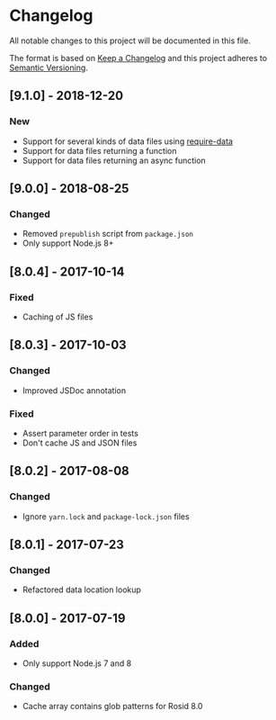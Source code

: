# Changelog

All notable changes to this project will be documented in this file.

The format is based on [Keep a Changelog](http://keepachangelog.com/en/1.0.0/) and this project adheres to [Semantic Versioning](http://semver.org/spec/v2.0.0.html).

## [9.1.0] - 2018-12-20

### New

- Support for several kinds of data files using [require-data](https://github.com/electerious/require-data)
- Support for data files returning a function
- Support for data files returning an async function

## [9.0.0] - 2018-08-25

### Changed

- Removed `prepublish` script from `package.json`
- Only support Node.js 8+

## [8.0.4] - 2017-10-14

### Fixed

- Caching of JS files

## [8.0.3] - 2017-10-03

### Changed

- Improved JSDoc annotation

### Fixed

- Assert parameter order in tests
- Don't cache JS and JSON files

## [8.0.2] - 2017-08-08

### Changed

- Ignore `yarn.lock` and `package-lock.json` files

## [8.0.1] - 2017-07-23

### Changed

- Refactored data location lookup

## [8.0.0] - 2017-07-19

### Added

- Only support Node.js 7 and 8

### Changed

- Cache array contains glob patterns for Rosid 8.0